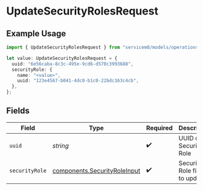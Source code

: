 # UpdateSecurityRolesRequest

## Example Usage

```typescript
import { UpdateSecurityRolesRequest } from "servicem8/models/operations";

let value: UpdateSecurityRolesRequest = {
  uuid: "6e56caba-8c3c-495e-9cd6-d570c3993688",
  securityRole: {
    name: "<value>",
    uuid: "123e4567-b041-4dc0-b1c0-22bdc163c4cb",
  },
};
```

## Fields

| Field                                                                        | Type                                                                         | Required                                                                     | Description                                                                  |
| ---------------------------------------------------------------------------- | ---------------------------------------------------------------------------- | ---------------------------------------------------------------------------- | ---------------------------------------------------------------------------- |
| `uuid`                                                                       | *string*                                                                     | :heavy_check_mark:                                                           | UUID of the Security Role                                                    |
| `securityRole`                                                               | [components.SecurityRoleInput](../../models/components/securityroleinput.md) | :heavy_check_mark:                                                           | Security Role fields to update                                               |